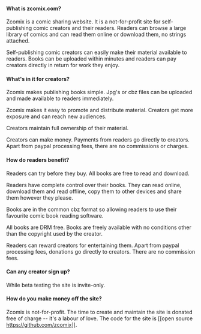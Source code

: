 #### What is zcomix.com?
Zcomix is a comic sharing website. It is a not-for-profit site for
self-publishing comic creators and their readers. Readers can browse a large
library of comics and can read them online or download them, no strings
attached.

Self-publishing comic creators can easily make their material available
to readers. Books can be uploaded within minutes and readers can pay
creators directly in return for work they enjoy.

#### What's in it for creators?
Zcomix makes publishing books simple. Jpg's or cbz files can be uploaded
and made available to readers immediately.

Zcomix makes it easy to promote and distribute material. Creators get
more exposure and can reach new audiences.

Creators maintain full ownership of their material.

Creators can make money. Payments from readers go directly to creators.
Apart from paypal processing fees, there are no commissions or charges.

#### How do readers benefit?
Readers can try before they buy. All books are free to read and
download.

Readers have complete control over their books. They can read online,
download them and read offline, copy them to other devices and share
them however they please.

Books are in the common cbz format so allowing readers to use their
favourite comic book reading software.

All books are DRM free. Books are freely available with no conditions
other than the copyright used by the creator.

Readers can reward creators for entertaining them. Apart from paypal
processing fees, donations go directly to creators. There are no
commission fees.

#### Can any creator sign up?
While beta testing the site is invite-only.

#### How do you make money off the site?
Zcomix is not-for-profit.  The time to create and maintain the site is
donated free of charge -- it's a labour of love.  The code for the site
is [[open source https://github.com/zcomix]].


